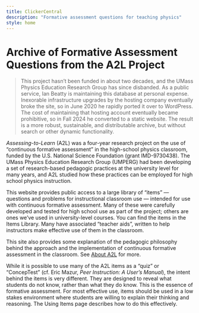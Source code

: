 ```yaml
---
title: ClickerCentral
description: "Formative assessment questions for teaching physics"
style: home
---
```


# Archive of Formative Assessment Questions from the A2L Project

> This project hasn’t been funded in about two decades, and the UMass Physics Education Research Group has since disbanded. As a public service, Ian Beatty is maintaining this database at personal expense. Inexorable infrastructure upgrades by the hosting company eventually broke the site, so in June 2020 he rapidly ported it over to WordPress. The cost of maintaining that hosting account eventually became prohibitive, so in Fall 2024 he converted to a static website. The result is a more robust, sustainable, and distributable archive, but without search or other dynamic functionality.

_Assessing-to-Learn_ (A2L) was a four-year research project on the use of “continuous formative assessment” in the high-school physics classroom, funded by the U.S. National Science Foundation (grant IMD-9730438). The UMass Physics Education Research Group (UMPERG) had been developing a set of research-based pedagogic practices at the university level for many years, and A2L studied how these practices can be employed for high school physics instruction.

This website provides public access to a large library of “items” — questions and problems for instructional classroom use — intended for use with continuous formative assessment. Many of these were carefully developed and tested for high school use as part of the project; others are ones we’ve used in university-level courses. You can find the items in the Items Library. Many have associated “teacher aids”, written to help instructors make effective use of them in the classroom.

This site also provides some explanation of the pedagogic philosophy behind the approach and the implementation of continuous formative assessment in the classroom. See [About A2L](./about.md) for more.

While it is possible to use many of the A2L items as a “quiz” or “ConcepTest” (cf. Eric Mazur, _Peer Instruction: A User’s Manual_), the intent behind the items is very different. They are designed to reveal what students do not know, rather than what they do know. This is the essence of formative assessment. For most effective use, items should be used in a low stakes environment where students are willing to explain their thinking and reasoning. The Using Items page describes how to do this effectively.